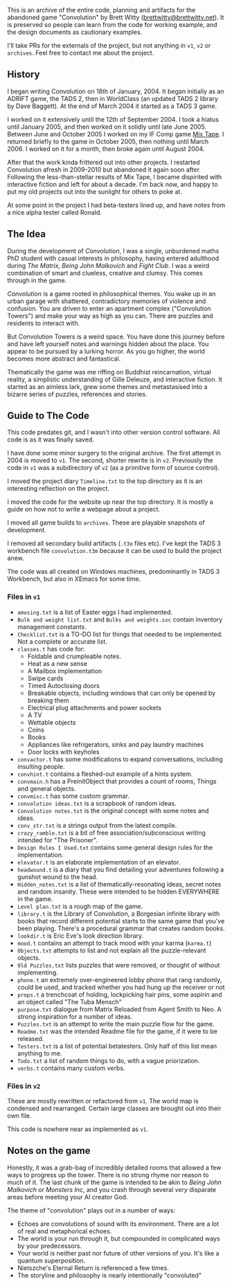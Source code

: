 This is an archive of the entire code, planning and artifacts for the abandoned game "Convolution" by Brett Witty (brettwitty@brettwitty.net). It is preserved so people can learn from the code for working example, and the design documents as cautionary examples.

I'll take PRs for the externals of the project, but not anything in `v1`, `v2` or `archives`. Feel free to contact me about the project.

## History

I began writing Convolution on 18th of January, 2004. It began initially as an ADRIFT game, the TADS 2, then in WorldClass (an updated TADS 2 library by Dave Baggett). At the end of March 2004 it started as a TADS 3 game.

I worked on it extensively until the 12th of September 2004. I took a hiatus until January 2005, and then worked on it solidly until late June 2005. Between June and October 2005 I worked on my IF Comp game [Mix Tape](https://ifdb.org/viewgame?id=lfydav1zsoftnwm4). I returned briefly to the game in October 2005, then nothing until March 2006. I worked on it for a month, then broke again until August 2004.

After that the work kinda frittered out into other projects. I restarted Convolution afresh in 2009-2010 but abandoned it again soon after. Following the less-than-stellar results of Mix Tape, I became dispirited with interactive fiction and left for about a decade. I'm back now, and happy to put my old projects out into the sunlight for others to poke at.

At some point in the project I had beta-testers lined up, and have notes from a nice alpha tester called Ronald.

## The Idea

During the development of *Convolution*, I was a single, unburdened maths PhD student with casual interests in philosophy, having entered adulthood during *The Matrix*, *Being John Malkovich* and *Fight Club*. I was a weird combination of smart and clueless, creative and clumsy. This comes through in the game.

*Convolution* is a game rooted in philosophical themes. You wake up in an urban garage with shattered, contradictory memories of violence and confusion. You are driven to enter an apartment complex ("Convolution Towers") and make your way as high as you can. There are puzzles and residents to interact with.

But Convolution Towers is a weird space. You have done this journey before and have left yourself notes and warnings hidden about the place. You appear to be pursued by a lurking horror. As you go higher, the world becomes more abstract and fantastical.

Thematically the game was me riffing on Buddhist reincarnation, virtual reality, a simplistic understanding of Gille Deleuze, and interactive fiction. It started as an aimless lark, grew some themes and metastasised into a bizarre series of puzzles, references and stories.

## Guide to The Code

This code predates git, and I wasn't into other version control software. All code is as it was finally saved.

I have done some minor surgery to the original archive. The first attempt in 2004 is moved to `v1`. The second, shorter rewrite is in `v2`. Previously the code in `v1` was a subdirectory of `v2` (as a primitive form of source control).

I moved the project diary `Timeline.txt` to the top directory as it is an interesting reflection on the project.

I moved the code for the website up near the top directory. It is mostly a guide on how not to write a webpage about a project.

I moved all game builds to `archives`. These are playable snapshots of development.

I removed all secondary build artifacts (`.t3o` files etc). I've kept the TADS 3 workbench file `convolution.t3m` because it can be used to build the project anew.

The code was all created on Windows machines, predominantly in TADS 3 Workbench, but also in XEmacs for some time.

### Files in `v1`

  * `amusing.txt` is a list of Easter eggs I had implemented.
  * `Bulk and weight list.txt` and `Bulks and weights.sxc` contain inventory management constants.
  * `Checklist.txt` is a TO-DO list for things that needed to be implemented. Not a complete or accurate list.
  * `classes.t` has code for:
    * Foldable and crumpleable notes.
    * Heat as a new sense
    * A Mailbox implementation
    * Swipe cards
    * Timed Autoclosing doors
    * Breakable objects, including windows that can only be opened by breaking them
    * Electrical plug attachments and power sockets
    * A TV
    * Wettable objects
    * Coins
    * Books
    * Appliances like refrigerators, sinks and pay laundry machines
    * Door locks with keyholes
  * `convactor.t` has some modifications to expand conversations, including insulting people.
  * `convhint.t` contains a fleshed-out example of a hints system.
  * `convmain.h` has a PreinitObject that provides a count of rooms, Things and general objects.
  * `convmisc.t` has some custom grammar.
  * `convolution ideas.txt` is a scrapbook of random ideas.
  * `Convolution notes.txt` is the original concept with some notes and ideas.
  * `conv_str.txt` is a strings output from the latest compile.
  * `crazy_ramble.txt` is a bit of free association/subconscious writing intended for "The Prisoner".
  * `Design Rules I Used.txt` contains some general design rules for the implementation.
  * `elevator.t` is an elaborate implementation of an elevator.
  * `headwound.t` is a diary that you find detailing your adventures following a gunshot wound to the head.
  * `Hidden_notes.txt` is a list of thematically-resonating ideas, secret notes and random insanity. These were intended to be hidden EVERYWHERE in the game.
  * `Level plan.txt` is a rough map of the game.
  * `library.t` is the Library of Convolution, a Borgesian infinite library with books that record different potential starts to the same game that you've been playing. There's a procedural grammar that creates random books.
  * `lookdir.t` is Eric Eve's look direction library.
  * `mood.t` contains an attempt to track mood with your karma (`karma.t`)
  * `Objects.txt` attempts to list and not explain all the puzzle-relevant objects.
  * `Old Puzzles.txt` lists puzzles that were removed, or thought of without implementing.
  * `phone.t` an extremely over-engineered lobby phone that rang randomly, could be used, and tracked whether you had hung up the receiver or not
  * `props.t` a trenchcoat of holding, lockpicking hair pins, some aspirin and an object called "The Tuba Mensch"
  * `purpose.txt` dialogue from Matrix Reloaded from Agent Smith to Neo. A strong inspiration for a number of ideas.
  * `Puzzles.txt` is an attempt to write the main puzzle flow for the game.
  * `Readme.txt` was the intended Readme file for the game, if it were to be released.
  * `Testers.txt` is a list of potential betatesters. Only half of this list mean anything to me.
  * `Todo.txt` a list of random things to do, with a vague priorization.
  * `verbs.t` contains many custom verbs.
  
### Files in `v2`

These are mostly rewritten or refactored from `v1`. The world map is condensed and rearranged. Certain large classes are brought out into their own file.

This code is nowhere near as implemented as `v1`.

## Notes on the game

Honestly, it was a grab-bag of incredibly detailed rooms that allowed a few ways to progress up the tower. There is no strong rhyme nor reason to much of it. The last chunk of the game is intended to be akin to *Being John Malkovich* or *Monsters Inc*, and you crash through several *very* disparate areas before meeting your AI creator God.

The theme of "convolution" plays out in a number of ways:
  * Echoes are convolutions of sound with its environment. There are a lot of real and metaphorical echoes.
  * The world is your run through it, but compounded in complicated ways by your predecessors.
  * Your world is neither past nor future of other versions of you. It's like a quantum superposition.
  * Nietszche's Eternal Return is referenced a few times.
  * The storyline and philosophy is nearly intentionally "convoluted"
